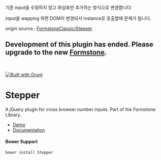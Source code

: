 기존 input을 수정하지 않고 화살표만 추가하는 방식으로 변경합니다.

input을 wapping 하면 DOM이 변경되서 instance로 호출할때 문제가 됩니다. 

origin source : <a href="https://github.com/FormstoneClassic/Stepper">FormstoneClassic/Stepper</a>

<h2>Development of this plugin has ended. Please upgrade to the new <a href="http://formstone.it">Formstone</a>.</h2><br> 

<a href="http://gruntjs.com" target="_blank"><img src="https://cdn.gruntjs.com/builtwith.png" alt="Built with Grunt"></a> 
# Stepper 

A jQuery plugin for cross browser number inputs. Part of the Formstone Library. 

- [Demo](http://classic.formstone.it/components/Stepper/demo/index.html) 
- [Documentation](http://classic.formstone.it/stepper/) 

#### Bower Support 
`bower install Stepper`
